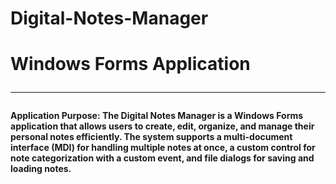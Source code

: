 <h1>Digital-Notes-Manager <h1/>
Windows Forms Application <hr>
  <h4>  
Application Purpose:
The Digital Notes Manager is a Windows Forms application that allows users to create, edit, organize, and manage their personal notes efficiently. The system supports a multi-document interface (MDI) for handling multiple notes at once, a custom control for note categorization with a custom event, and file dialogs for saving and loading notes.
</h4>
